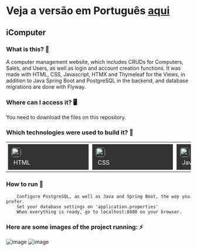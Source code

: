 # Veja a versão em Português <a href="README-ptbr.md">aqui</a>

## iComputer
    
### What is this? 🤔 
A computer management website, which includes CRUDs for Computers, Sales, and Users, as well as login and account creation functions. It was made with HTML, CSS, Javascript, HTMX and Thymeleaf for the Views, in addition to Java Spring Boot and PostgreSQL in the backend, and database migrations are done with Flyway.
    
### Where can I access it? 🖥
You need to download the files on this repository.
    
### Which technologies were used to build it? 🚀 
<table><tr><td style="padding: 5px;">
        <div style="background-color: #333; width: 200px; height: 50px; padding: 10px;">
            <img src='https://cdn.jsdelivr.net/gh/devicons/devicon@latest/icons/html5/html5-original.svg' width="25" height="25" style="border-radius: 5px;">
            <p style="color: white; padding: 5px; margin: 0;">HTML</p>
        </div>
    </td><td style="padding: 5px;">
        <div style="background-color: #333; width: 200px; height: 50px; padding: 10px;">
            <img src='https://cdn.jsdelivr.net/gh/devicons/devicon@latest/icons/css3/css3-original.svg' width="25" height="25" style="border-radius: 5px;">
            <p style="color: white; padding: 5px; margin: 0;">CSS</p>
        </div>
    </td><td style="padding: 5px;">
        <div style="background-color: #333; width: 200px; height: 50px; padding: 10px;">
            <img src='https://cdn.jsdelivr.net/gh/devicons/devicon@latest/icons/javascript/javascript-original.svg' width="25" height="25" style="border-radius: 5px;">
            <p style="color: white; padding: 5px; margin: 0;">Javascript</p>
        </div>
    </td>
    <td style="padding: 5px;">
        <div style="background-color: #333; width: 200px; height: 50px; padding: 10px;">
            <img src='https://skillicons.dev/icons?i=htmx' width="25" height="25" style="border-radius: 5px;">
            <p style="color: white; padding: 5px; margin: 0;">HTMX</p>
        </div>
    </td>
    <td style="padding: 5px;">
        <div style="background-color: #333; width: 200px; height: 50px; padding: 10px;">
            <img src='https://cdn.jsdelivr.net/gh/devicons/devicon@latest/icons/tailwindcss/tailwindcss-original-wordmark.svg' width="25" height="25" style="border-radius: 5px;">
            <p style="color: white; padding: 5px; margin: 0;">Tailwind</p>
        </div>
    </td><td style="padding: 5px;">
        <div style="background-color: #333; width: 200px; height: 50px; padding: 10px;">
            <img src='https://cdn.jsdelivr.net/gh/devicons/devicon@latest/icons/java/java-original.svg' width="25" height="25" style="border-radius: 5px;">
            <p style="color: white; padding: 5px; margin: 0;">Java</p>
        </div>
    </td><td style="padding: 5px;">
        <div style="background-color: #333; width: 200px; height: 50px; padding: 10px;">
            <img src='https://cdn.jsdelivr.net/gh/devicons/devicon@latest/icons/spring/spring-original.svg' width="25" height="25" style="border-radius: 5px;">
            <p style="color: white; padding: 5px; margin: 0;">Spring</p>
        </div>
    </td><td style="padding: 5px;">
        <div style="background-color: #333; width: 200px; height: 50px; padding: 10px;">
            <img src='https://cdn.jsdelivr.net/gh/devicons/devicon@latest/icons/postgresql/postgresql-original.svg' width="25" height="25" style="border-radius: 5px;">
            <p style="color: white; padding: 5px; margin: 0;">PostgreSQL</p>
        </div>
    </td>
    </tr></table>
    
### How to run 🏃
	    Configure PostgreSQL, as well as Java and Spring Boot, the way you prefer. 
        Set your database settings on 'application.properties'
        When everything is ready, go to localhost:8080 on your browser.
		
### Here are some images of the project running: ⚡️
![image](https://github.com/user-attachments/assets/32e91316-6263-448b-ac26-15451854f40a)
![image](https://github.com/user-attachments/assets/9fcbd8da-ca8f-42ae-89e3-fad66d5be01a)